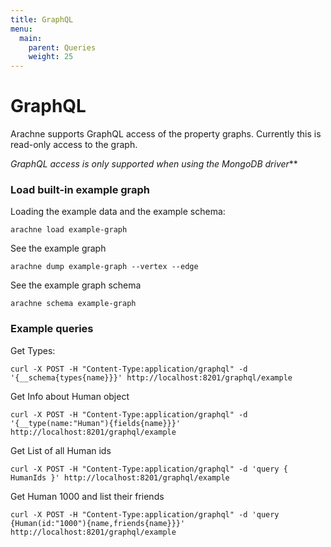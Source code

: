 ```yaml
---
title: GraphQL
menu:
  main:
    parent: Queries
    weight: 25
---
```


# GraphQL

Arachne supports GraphQL access of the property graphs. Currently this is read-only
access to the graph. 

_GraphQL access is only supported when using the MongoDB driver_**

### Load built-in example graph

Loading the example data and the example schema:

```
arachne load example-graph
```

See the example graph

```
arachne dump example-graph --vertex --edge
```

See the example graph schema

```
arachne schema example-graph
```

### Example queries

Get Types:

```
curl -X POST -H "Content-Type:application/graphql" -d '{__schema{types{name}}}' http://localhost:8201/graphql/example
```

Get Info about Human object

```
curl -X POST -H "Content-Type:application/graphql" -d '{__type(name:"Human"){fields{name}}}' http://localhost:8201/graphql/example
```

Get List of all Human ids

```
curl -X POST -H "Content-Type:application/graphql" -d 'query { HumanIds }' http://localhost:8201/graphql/example
```

Get Human 1000 and list their friends

```
curl -X POST -H "Content-Type:application/graphql" -d 'query {Human(id:"1000"){name,friends{name}}}' http://localhost:8201/graphql/example
```
